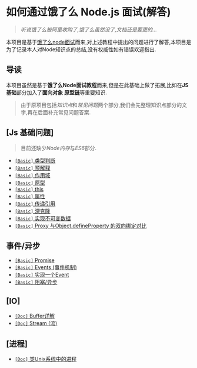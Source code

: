 # 如何通过饿了么 Node.js 面试(解答)

> *听说饿了么被阿里收购了,饿了么虽然没了,文档还是要更的...*

本项目是基于[饿了么node面试](https://github.com/ElemeFE/node-interview)而来,对上述教程中提出的问题进行了解答,本项目是为了记录本人对Node知识点的总结,没有权威性如有错误欢迎指出.

## 导读

本项目虽然是基于**饿了么Node面试教程**而来,但是在此基础上做了拓展,比如在**JS基础**部分加入了**面向对象** **原型链**等重要知识.

> 由于原项目包括*知识点*和*常见问题*两个部分,我们会先整理知识点部分的文字,再在后面补充常见问题答案.

## [Js 基础问题]

> 目前还缺少*Node内存*与*ES6*部分.

* [`[Basic]` 类型判断](/JavaScript基础/JavaScript基本类型.md)
* [`[Basic]` 预解释](/JavaScript基础/javascript“预解释”.md)
* [`[Basic]` 作用域](/JavaScript基础/javascript“作用域与闭包“.md)
* [`[Basic]` 原型](/JavaScript基础/javascript原型.md)
* [`[Basic]` this](/JavaScript基础/javascript中的this.md)
* [`[Basic]` 属性](/JavaScript基础/javascript属性.md)
* [`[Basic]` 传递引用](/JavaScript基础/javascript按什么传递.md)
* [`[Basic]` 深克隆](/JavaScript基础/javascript实现深克隆.md)
* [`[Basic]` 实现不可变数据](/JavaScript基础/JavaScript中的不可变数据.md)
* [`[Basic]` Proxy 与Object.defineProperty 的双向绑定对比](/JavaScript基础/Proxy.md)

## 事件/异步

* [`[Basic]` Promise](https://github.com/xieranmaya/blog/issues/3)
* [`[Basic]` Events (事件机制)](/异步/Event.md)
* [`[Basic]` 实现一个Event](/异步/如何实现一个Event.md)
* [`[Basic]` 阻塞/异步](/异步/异步机制.md)

## [IO]

* [`[Doc]` Buffer详解](/IO/Buffer.md)
* [`[Doc]` Stream (流)](/IO/stream.md)

## [进程]

* [`[Doc]` 类Unix系统中的进程](/Process/Unix-Process.md)
